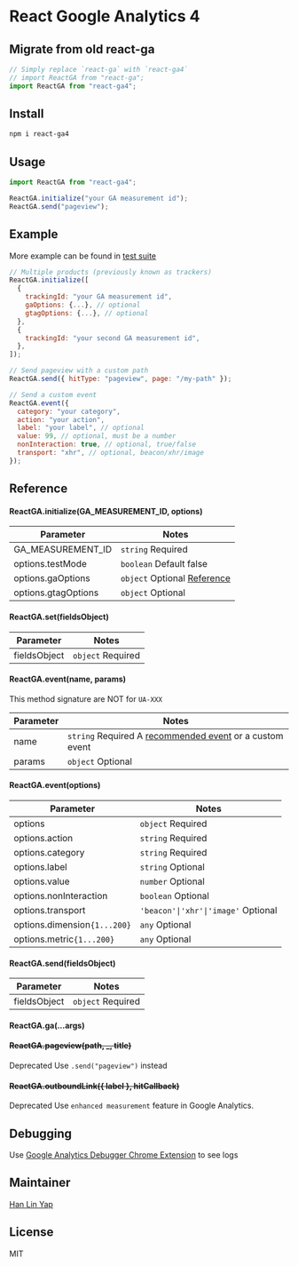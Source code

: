 # React Google Analytics 4

## Migrate from old react-ga

```js
// Simply replace `react-ga` with `react-ga4`
// import ReactGA from "react-ga";
import ReactGA from "react-ga4";
```

## Install

```bash
npm i react-ga4
```

## Usage

```js
import ReactGA from "react-ga4";

ReactGA.initialize("your GA measurement id");
ReactGA.send("pageview");
```

## Example

More example can be found in [test suite](src/ga4.test.js)

```js
// Multiple products (previously known as trackers)
ReactGA.initialize([
  {
    trackingId: "your GA measurement id",
    gaOptions: {...}, // optional
    gtagOptions: {...}, // optional
  },
  {
    trackingId: "your second GA measurement id",
  },
]);

// Send pageview with a custom path
ReactGA.send({ hitType: "pageview", page: "/my-path" });

// Send a custom event
ReactGA.event({
  category: "your category",
  action: "your action",
  label: "your label", // optional
  value: 99, // optional, must be a number
  nonInteraction: true, // optional, true/false
  transport: "xhr", // optional, beacon/xhr/image
});
```

## Reference

#### ReactGA.initialize(GA_MEASUREMENT_ID, options)

| Parameter           | Notes                                                                                                                   |
| ------------------- | ----------------------------------------------------------------------------------------------------------------------- |
| GA_MEASUREMENT_ID   | `string` Required                                                                                                       |
| options.testMode    | `boolean` Default false                                                                                                 |
| options.gaOptions   | `object` Optional [Reference](https://developers.google.com/analytics/devguides/collection/analyticsjs/field-reference) |
| options.gtagOptions | `object` Optional                                                                                                       |

#### ReactGA.set(fieldsObject)

| Parameter    | Notes             |
| ------------ | ----------------- |
| fieldsObject | `object` Required |

#### ReactGA.event(name, params)

This method signature are NOT for `UA-XXX`

| Parameter | Notes                                                                                                                         |
| --------- | ----------------------------------------------------------------------------------------------------------------------------- |
| name      | `string` Required A [recommended event](https://developers.google.com/tag-platform/gtagjs/reference/events) or a custom event |
| params    | `object` Optional                                                                                                             |

#### ReactGA.event(options)

| Parameter                    | Notes                               |
| ---------------------------- | ----------------------------------- |
| options                      | `object` Required                   |
| options.action               | `string` Required                   |
| options.category             | `string` Required                   |
| options.label                | `string` Optional                   |
| options.value                | `number` Optional                   |
| options.nonInteraction       | `boolean` Optional                  |
| options.transport            | `'beacon'\|'xhr'\|'image'` Optional |
| options.dimension`{1...200}` | `any` Optional                      |
| options.metric`{1...200}`    | `any` Optional                      |

#### ReactGA.send(fieldsObject)

| Parameter    | Notes             |
| ------------ | ----------------- |
| fieldsObject | `object` Required |

#### ReactGA&#46;ga(...args)

#### ~~ReactGA.pageview(path, \_, title)~~

Deprecated Use `.send("pageview")` instead

#### ~~ReactGA.outboundLink({ label }, hitCallback)~~

Deprecated Use `enhanced measurement` feature in Google Analytics.

## Debugging

Use [Google Analytics Debugger Chrome Extension](https://chrome.google.com/webstore/detail/google-analytics-debugger/jnkmfdileelhofjcijamephohjechhna?hl=en) to see logs

## Maintainer

[Han Lin Yap](https://github.com/codler)

## License

MIT
